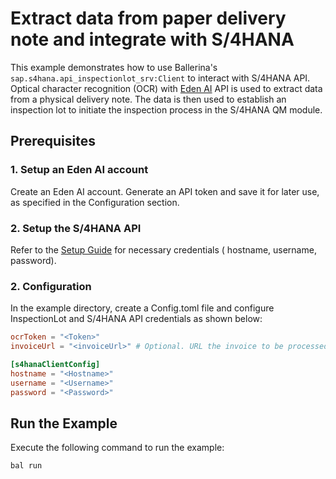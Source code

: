 # Extract data from paper delivery note and integrate with S/4HANA

This example demonstrates how to use Ballerina's `sap.s4hana.api_inspectionlot_srv:Client` to interact with S/4HANA API. Optical character recognition (OCR) with [Eden AI](edenai.co) API is used to extract data from a physical delivery note. The data is then used to establish an inspection lot to initiate the inspection process in the S/4HANA QM module.

## Prerequisites

### 1. Setup an Eden AI account

Create an Eden AI account. Generate an API token and save it for later use, as specified in the Configuration section.

### 2. Setup the S/4HANA API

Refer to the [Setup Guide](https://central.ballerina.io/ballerinax/sap/latest#setup-guide) for necessary credentials (
hostname, username, password).

### 2. Configuration

In the example directory, create a Config.toml file and configure InspectionLot and S/4HANA API credentials as shown below:

```toml
ocrToken = "<Token>"
invoiceUrl = "<invoiceUrl>" # Optional. URL the invoice to be processed is exposed

[s4hanaClientConfig]
hostname = "<Hostname>"
username = "<Username>"
password = "<Password>"
```

## Run the Example

Execute the following command to run the example:

```bash
bal run
```
